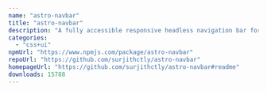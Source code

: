 ```yaml
---
name: "astro-navbar"
title: "astro-navbar"
description: "A fully accessible responsive headless navigation bar for Astro. It supports mobile responsive toggle and dropdowns."
categories:
  - "css+ui"
npmUrl: "https://www.npmjs.com/package/astro-navbar"
repoUrl: "https://github.com/surjithctly/astro-navbar"
homepageUrl: "https://github.com/surjithctly/astro-navbar#readme"
downloads: 15788
---
```

